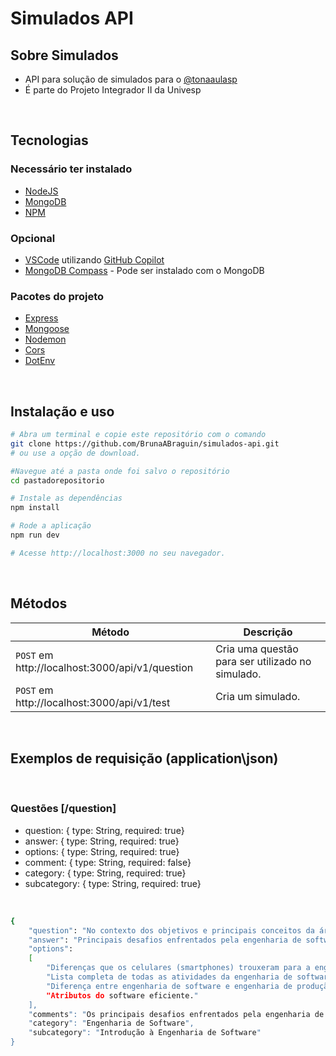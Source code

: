
# Simulados API

## Sobre Simulados
- API para solução de simulados para o [@tonaaulasp](https://www.instagram.com/tonaaulasp/)
- É parte do Projeto Integrador II da Univesp

<br>

## Tecnologias

### Necessário ter instalado
- [NodeJS](https://nodejs.org/pt-br/)
- [MongoDB](https://www.mongodb.com/)
- [NPM](https://www.npmjs.com/)

### Opcional
- [VSCode](https://code.visualstudio.com/) utilizando [GitHub Copilot](https://copilot.github.com/)
- [MongoDB Compass](https://www.mongodb.com/pt-br/products/compass) - Pode ser instalado com o MongoDB

### Pacotes do projeto
- [Express](https://expressjs.com/pt-br/)
- [Mongoose](https://mongoosejs.com/)
- [Nodemon](https://nodemon.io/)
- [Cors](https://www.npmjs.com/package/cors)
- [DotEnv](https://www.npmjs.com/package/dotenv)


<br>

## Instalação e uso

```bash
# Abra um terminal e copie este repositório com o comando
git clone https://github.com/BrunaABraguin/simulados-api.git
# ou use a opção de download.

#Navegue até a pasta onde foi salvo o repositório
cd pastadorepositorio

# Instale as dependências
npm install

# Rode a aplicação
npm run dev

# Acesse http://localhost:3000 no seu navegador.
```

<br>

## Métodos

| Método | Descrição |
|---|---|
| `POST` em http://localhost:3000/api/v1/question | Cria uma questão para ser utilizado no simulado. |
| `POST` em http://localhost:3000/api/v1/test | Cria um simulado. |


<br>

## Exemplos de requisição (application\json)

<br>

### Questões [/question]

- question: { type: String, required: true}
- answer: { type: String, required: true}
- options: { type: String, required: true}
 - comment: { type: String, required: false}
 - category: { type: String, required: true}
 - subcategory: { type: String, required: true}

<br>
 
```bash
{
    "question": "No contexto dos objetivos e principais conceitos da área de engenharia de software, marque a alternativa que apresenta uma questão básica apresentada na videoaula sobre introdução à engenharia de software:",
    "answer": "Principais desafios enfrentados pela engenharia de software.",
    "options":
    [
        "Diferenças que os celulares (smartphones) trouxeram para a engenharia de software.",
        "Lista completa de todas as atividades da engenharia de software.",
        "Diferença entre engenharia de software e engenharia de produção.",
        "Atributos do software eficiente."
    ],
    "comments": "Os principais desafios enfrentados pela engenharia de software são 'lidar com a crescente diversidade, com as demandas por menores prazos de entrega e desenvolver software confiável.'",
    "category": "Engenharia de Software",
    "subcategory": "Introdução à Engenharia de Software"
}
```
